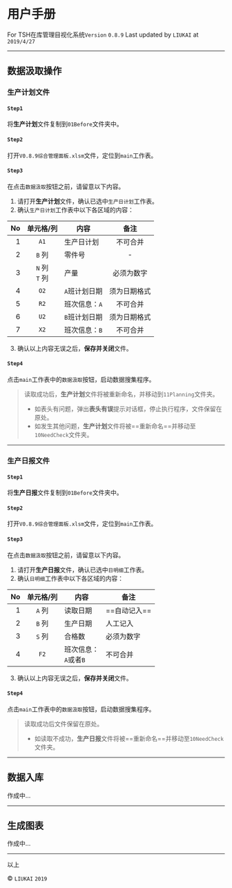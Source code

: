 # 用户手册

For TSH在库管理目视化系统`Version` `0.8.9`
Last updated by `LIUKAI` at `2019/4/27`

---

## 数据汲取操作

### 生产计划文件

#### `Step1`

将**生产计划**文件复制到`01Before`文件夹中。

#### `Step2`

打开`V0.8.9综合管理面板.xlsm`文件，定位到`main`工作表。

#### `Step3`

在点击`数据汲取`按钮之前，请留意以下内容。

1. 请打开**生产计划**文件，确认已选中`生产日计划`工作表。
2. 确认`生产日计划`工作表中以下各区域的内容：

| No | 单元格/列 | 内容 | 备注 |
|---:|:---:|---|:---:|
|1| `A1`|生产日计划|不可合并|
|2|`B` 列|零件号|-|
|3|`N` 列<br>`T` 列|产量|必须为数字|
|4|`O2`|`A`班计划日期|须为日期格式|
|5|`R2`|班次信息：`A`|不可合并|
|6|`U2`|`B`班计划日期|须为日期格式|
|7|`X2`|班次信息：`B`|不可合并|

3. 确认以上内容无误之后，**保存并关闭**文件。

#### `Step4`

点击`main`工作表中的`数据汲取`按钮，启动数据搜集程序。

> 读取成功后，**生产计划**文件将被重新命名，并移动到`11Planning`文件夹。
> * 如表头有问题，弹出**表头有误**提示对话框，停止执行程序，文件保留在原处。
> * 如发生其他问题，**生产计划**文件将被==重新命名==并移动至`10NeedCheck`文件夹。

---

### 生产日报文件

#### `Step1`

将**生产日报**文件复制到`01Before`文件夹中。

#### `Step2`

打开`V0.8.9综合管理面板.xlsm`文件，定位到`main`工作表。

#### `Step3`

在点击`数据汲取`按钮之前，请留意以下内容。

1. 请打开**生产日报**文件，确认已选中`日明细`工作表。
2. 确认`日明细`工作表中以下各区域的内容：

| No | 单元格/列 | 内容 | 备注 |
|---:|:---:|---|---|
|1|`A` 列|读取日期|==自动记入==|
|2|`B` 列|生产日期|人工记入|
|3|`S` 列|合格数|必须为数字|
|4|`F2`|班次信息：<br>`A`或者`B`|不可合并|

3. 确认以上内容无误之后，**保存并关闭**文件。

#### `Step4`

点击`main`工作表中的`数据汲取`按钮，启动数据搜集程序。

> 读取成功后文件保留在原处。
> * 如读取不成功，**生产日报**文件将被==重新命名==并移动至`10NeedCheck`文件夹。

---

## 数据入库

作成中...

---

## 生成图表

作成中...

---

以上

&copy; `LIUKAI` `2019`
